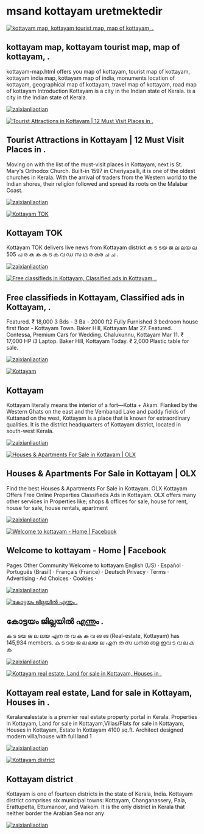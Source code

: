 # msand kottayam uretmektedir
<a href="https://mnn.zoosnet.net/LR/Chatpre.aspx?id=MNN94995150&p=https://topgrinding.com/" target="_blank">![kottayam map, kottayam tourist map, map of kottayam, .](https://github.com/technlg/images/blob/main/5.jpg)</a>
## kottayam map, kottayam tourist map, map of kottayam, .
kottayam-map.html offers you map of kottayam, tourist map of kottayam, kottayam india map, kottayam map of india, monuments location of kottayam, geographical map of kottayam, travel map of kottayam, road map of kottayam Introduction Kottayam is a city in the Indian state of Kerala. is a city in the Indian state of Kerala.
<a href="https://mnn.zoosnet.net/LR/Chatpre.aspx?id=MNN94995150&p=https://topgrinding.com/" target="_blank"><img src="https://github.com/technlg/images/raw/main/chat11.jpg" alt="zaixianliaotian"/></a><a href="//whatsapp.shibangsoft.com/WhatsApp.php" ><img src="https://github.com/technlg/images/raw/main/chat11.png" alt=""></a>
<a href="https://mnn.zoosnet.net/LR/Chatpre.aspx?id=MNN94995150&p=https://topgrinding.com/" target="_blank">![Tourist Attractions in Kottayam | 12 Must Visit Places in .](https://github.com/technlg/images/blob/main/7.jpg)</a>
## Tourist Attractions in Kottayam | 12 Must Visit Places in .
Moving on with the list of the must-visit places in Kottayam, next is St. Mary's Orthodox Church. Built-in 1597 in Cheriyapalli, it is one of the oldest churches in Kerala. With the arrival of traders from the Western world to the Indian shores, their religion followed and spread its roots on the Malabar Coast.
<a href="https://mnn.zoosnet.net/LR/Chatpre.aspx?id=MNN94995150&p=https://topgrinding.com/" target="_blank"><img src="https://github.com/technlg/images/raw/main/chat11.jpg" alt="zaixianliaotian"/></a><a href="//whatsapp.shibangsoft.com/WhatsApp.php" ><img src="https://github.com/technlg/images/raw/main/chat11.png" alt=""></a>
<a href="https://mnn.zoosnet.net/LR/Chatpre.aspx?id=MNN94995150&p=https://topgrinding.com/" target="_blank">![Kottayam TOK](https://github.com/technlg/images/blob/main/56.jpg)</a>
## Kottayam TOK
Kottayam TOK delivers live news from Kottayam district ക ട ടയ ജ ല ലയ ല 505 പ ര ക ക ക ട ക വ ഡ സ ഥ ര കര ച ച .
<a href="https://mnn.zoosnet.net/LR/Chatpre.aspx?id=MNN94995150&p=https://topgrinding.com/" target="_blank"><img src="https://github.com/technlg/images/raw/main/chat11.jpg" alt="zaixianliaotian"/></a><a href="//whatsapp.shibangsoft.com/WhatsApp.php" ><img src="https://github.com/technlg/images/raw/main/chat11.png" alt=""></a>
<a href="https://mnn.zoosnet.net/LR/Chatpre.aspx?id=MNN94995150&p=https://topgrinding.com/" target="_blank">![Free classifieds in Kottayam, Classified ads in Kottayam, .](https://github.com/technlg/images/blob/main/1.jpg)</a>
## Free classifieds in Kottayam, Classified ads in Kottayam, .
Featured. ₹ 18,000 3 Bds - 3 Ba - 2000 ft2 Fully Furnished 3 bedroom house first floor - Kottayam Town. Baker Hill, Kottayam Mar 27. Featured. Contessa, Premium Cars for Wedding. Chalukunnu, Kottayam Mar 11. ₹ 17,000 HP i3 Laptop. Baker Hill, Kottayam Today. ₹ 2,000 Plastic table for sale.
<a href="https://mnn.zoosnet.net/LR/Chatpre.aspx?id=MNN94995150&p=https://topgrinding.com/" target="_blank"><img src="https://github.com/technlg/images/raw/main/chat11.jpg" alt="zaixianliaotian"/></a><a href="//whatsapp.shibangsoft.com/WhatsApp.php" ><img src="https://github.com/technlg/images/raw/main/chat11.png" alt=""></a>
<a href="https://mnn.zoosnet.net/LR/Chatpre.aspx?id=MNN94995150&p=https://topgrinding.com/" target="_blank">![Kottayam](https://github.com/technlg/images/blob/main/23.jpg)</a>
## Kottayam
Kottayam literally means the interior of a fort—Kotta + Akam. Flanked by the Western Ghats on the east and the Vembanad Lake and paddy fields of Kuttanad on the west, Kottayam is a place that is known for extraordinary qualities. It is the district headquarters of Kottayam district, located in south-west Kerala.
<a href="https://mnn.zoosnet.net/LR/Chatpre.aspx?id=MNN94995150&p=https://topgrinding.com/" target="_blank"><img src="https://github.com/technlg/images/raw/main/chat11.jpg" alt="zaixianliaotian"/></a><a href="//whatsapp.shibangsoft.com/WhatsApp.php" ><img src="https://github.com/technlg/images/raw/main/chat11.png" alt=""></a>
<a href="https://mnn.zoosnet.net/LR/Chatpre.aspx?id=MNN94995150&p=https://topgrinding.com/" target="_blank">![Houses & Apartments For Sale in Kottayam | OLX](https://github.com/technlg/images/blob/main/57.jpg)</a>
## Houses & Apartments For Sale in Kottayam | OLX
Find the best Houses & Apartments For Sale in Kottayam. OLX Kottayam Offers Free Online Properties Classifieds Ads in Kottayam. OLX offers many other services in Properties like; shops & offices for sale, house for rent, house for sale, house rentals, apartment
<a href="https://mnn.zoosnet.net/LR/Chatpre.aspx?id=MNN94995150&p=https://topgrinding.com/" target="_blank"><img src="https://github.com/technlg/images/raw/main/chat11.jpg" alt="zaixianliaotian"/></a><a href="//whatsapp.shibangsoft.com/WhatsApp.php" ><img src="https://github.com/technlg/images/raw/main/chat11.png" alt=""></a>
<a href="https://mnn.zoosnet.net/LR/Chatpre.aspx?id=MNN94995150&p=https://topgrinding.com/" target="_blank">![Welcome to kottayam - Home | Facebook](https://github.com/technlg/images/blob/main/6.jpg)</a>
## Welcome to kottayam - Home | Facebook
Pages Other Community Welcome to kottayam English (US) · Español · Português (Brasil) · Français (France) · Deutsch Privacy · Terms · Advertising · Ad Choices · Cookies ·
<a href="https://mnn.zoosnet.net/LR/Chatpre.aspx?id=MNN94995150&p=https://topgrinding.com/" target="_blank"><img src="https://github.com/technlg/images/raw/main/chat11.jpg" alt="zaixianliaotian"/></a><a href="//whatsapp.shibangsoft.com/WhatsApp.php" ><img src="https://github.com/technlg/images/raw/main/chat11.png" alt=""></a>
<a href="https://mnn.zoosnet.net/LR/Chatpre.aspx?id=MNN94995150&p=https://topgrinding.com/" target="_blank">![കോട്ടയം ജില്ലയിൽ എന്തും .](https://github.com/technlg/images/blob/main/55.jpg)</a>
## കോട്ടയം ജില്ലയിൽ എന്തും .
ക ട ടയ ജ ല ലയ എന ത വ ക ക വ ങ ങ (Real-estate, Kottayam) has 145,934 members. ക ട ടയ ജ ല ലയ ല എന ത സ ധനങ ങള ഇവ ട വ ല ക ക
<a href="https://mnn.zoosnet.net/LR/Chatpre.aspx?id=MNN94995150&p=https://topgrinding.com/" target="_blank"><img src="https://github.com/technlg/images/raw/main/chat11.jpg" alt="zaixianliaotian"/></a><a href="//whatsapp.shibangsoft.com/WhatsApp.php" ><img src="https://github.com/technlg/images/raw/main/chat11.png" alt=""></a>
<a href="https://mnn.zoosnet.net/LR/Chatpre.aspx?id=MNN94995150&p=https://topgrinding.com/" target="_blank">![Kottayam real estate, Land for sale in Kottayam, Houses in .](https://github.com/technlg/images/blob/main/36.jpg)</a>
## Kottayam real estate, Land for sale in Kottayam, Houses in .
Keralarealestate is a premier real estate property portal in Kerala. Properties in Kottayam, Land for sale in Kottayam,Villas/Flats for sale in Kottayam, Houses in Kottayam, Estate In Kottayam 4100 sq.ft. Architect designed modern villa/house with full land 1 
<a href="https://mnn.zoosnet.net/LR/Chatpre.aspx?id=MNN94995150&p=https://topgrinding.com/" target="_blank"><img src="https://github.com/technlg/images/raw/main/chat11.jpg" alt="zaixianliaotian"/></a><a href="//whatsapp.shibangsoft.com/WhatsApp.php" ><img src="https://github.com/technlg/images/raw/main/chat11.png" alt=""></a>
<a href="https://mnn.zoosnet.net/LR/Chatpre.aspx?id=MNN94995150&p=https://topgrinding.com/" target="_blank">![Kottayam district](https://github.com/technlg/images/blob/main/1.jpg)</a>
## Kottayam district
Kottayam is one of fourteen districts in the state of Kerala, India. Kottayam district comprises six municipal towns: Kottayam, Changanassery, Pala, Erattupetta, Ettumanoor, and Vaikom. It is the only district in Kerala that neither border the Arabian Sea nor any
<a href="https://mnn.zoosnet.net/LR/Chatpre.aspx?id=MNN94995150&p=https://topgrinding.com/" target="_blank"><img src="https://github.com/technlg/images/raw/main/chat11.jpg" alt="zaixianliaotian"/></a><a href="//whatsapp.shibangsoft.com/WhatsApp.php" ><img src="https://github.com/technlg/images/raw/main/chat11.png" alt=""></a>
